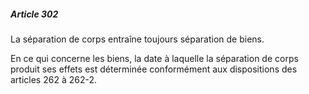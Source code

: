 ##### Article 302

La séparation de corps entraîne toujours séparation de biens.

En ce qui concerne les biens, la date à laquelle la séparation de corps produit ses effets est déterminée conformément aux dispositions des articles 262 à 262-2.

